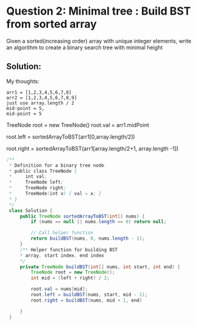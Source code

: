 # Question 2: Minimal tree : Build BST from sorted array

Given a sorted(increasing order) array with unique integer elements, write an algorithm to create a binary search tree with minimal height

## Solution:

My thoughts:

```
arr1 = [1,2,3,4,5,6,7,8]
arr2 = [1,2,3,4,5,6,7,8,9]
just use array.length / 2
mid-point = 5,
mid-point = 5
```

TreeNode root = new TreeNode()
root.val = arr1.midPoint

root.left = sortedArrayToBST(arr1[0,array.length/2])

root.right = sortedArrayToBST(arr1[array.length/2+1, array.length -1])

```java
/**
 * Definition for a binary tree node.
 * public class TreeNode {
 *     int val;
 *     TreeNode left;
 *     TreeNode right;
 *     TreeNode(int x) { val = x; }
 * }
 */
 class Solution {
     public TreeNode sortedArrayToBST(int[] nums) {
         if (nums == null || nums.length == 0) return null;

         // Call helper function
         return buildBST(nums, 0, nums.length - 1);
     }
     /** Helper function for building BST
     * array, start index, end index
     */
     private TreeNode buildBST(int[] nums, int start, int end) {
         TreeNode root = new TreeNode();
         int mid = (left + right) / 2;

         root.val = nums[mid];
         root.left = buildBST(nums, start, mid - 1);
         root.right = buildBST(nums, mid + 1, end)

     }
 }
```
